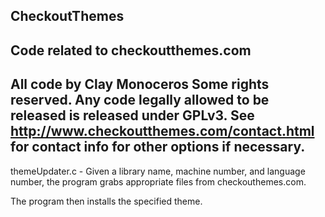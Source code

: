 CheckoutThemes
-------------------------------------------------
Code related to checkoutthemes.com
-------------------------------------------------
All code by Clay Monoceros
Some rights reserved. Any code legally allowed to be released is released under GPLv3.
See http://www.checkoutthemes.com/contact.html for contact info for other options if necessary.
-------------------------------------------------
themeUpdater.c -
Given a library name, machine number, and language number, the program grabs appropriate files from checkouthemes.com. 

The program then installs the specified theme.
